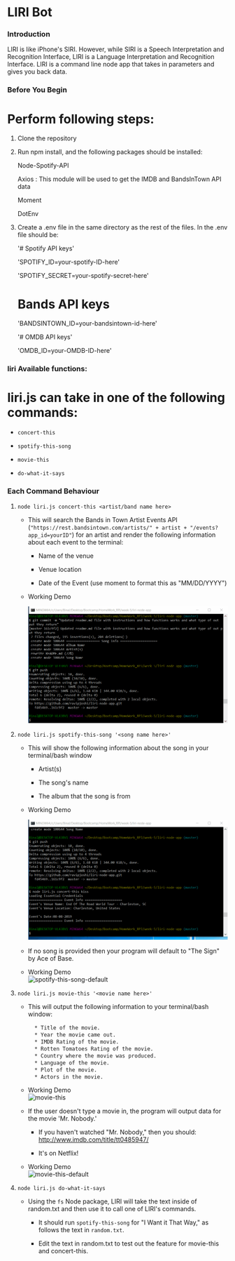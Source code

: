 # LIRI Bot

### Introduction


LIRI is like iPhone's SIRI. However, while SIRI is a Speech Interpretation and Recognition Interface, LIRI is a Language Interpretation and Recognition Interface. LIRI is a command line node app that takes in parameters and gives you back data.



### Before You Begin

# Perform following steps:

1.  Clone the repository

2.  Run npm install, and the following packages should be installed:

      Node-Spotify-API

      Axios : This module will be used to get the IMDB and BandsInTown API data

      Moment

      DotEnv

3.  Create a .env file in the same directory as the rest of the files. In the .env file should be:

      '# Spotify API keys'

      'SPOTIFY_ID=your-spotify-ID-here'

      'SPOTIFY_SECRET=your-spotify-secret-here'

      # Bands API keys

      'BANDSINTOWN_ID=your-bandsintown-id-here'

      '# OMDB API keys'

      'OMDB_ID=your-OMDB-ID-here'


### liri Available functions:

# liri.js can take in one of the following commands:

   * `concert-this`

   * `spotify-this-song`

   * `movie-this`

   * `do-what-it-says`

### Each Command Behaviour

1. `node liri.js concert-this <artist/band name here>`

   * This will search the Bands in Town Artist Events API (`"https://rest.bandsintown.com/artists/" + artist + "/events?app_id=yourID"`) for an artist and render the following information about each event to the terminal:

     * Name of the venue

     * Venue location

     * Date of the Event (use moment to format this as "MM/DD/YYYY")

   * Working Demo

     ![concert-this](assets/concert-this.gif)  

2. `node liri.js spotify-this-song '<song name here>'`

   * This will show the following information about the song in your terminal/bash window

     * Artist(s)

     * The song's name

     * The album that the song is from
   * Working Demo

     ![spotify-this-song](assets/spotify-this-song.gif)   

   * If no song is provided then your program will default to "The Sign" by Ace of Base.
  
   * Working Demo  
     ![spotify-this-song-default](asset/spotify-this-song-default.gif)

   
3. `node liri.js movie-this '<movie name here>'`

   * This will output the following information to your terminal/bash window:

     ```
       * Title of the movie.
       * Year the movie came out.
       * IMDB Rating of the movie.
       * Rotten Tomatoes Rating of the movie.
       * Country where the movie was produced.
       * Language of the movie.
       * Plot of the movie.
       * Actors in the movie.
     ```
   * Working Demo  
     ![movie-this](asset/movie-this.gif)

   * If the user doesn't type a movie in, the program will output data for the movie 'Mr. Nobody.'

     * If you haven't watched "Mr. Nobody," then you should: <http://www.imdb.com/title/tt0485947/>

     * It's on Netflix!

   * Working Demo  
     ![movie-this-default](asset/movie-this-default.gif)
   
   
4. `node liri.js do-what-it-says`

   * Using the `fs` Node package, LIRI will take the text inside of random.txt and then use it to call one of LIRI's commands.

     * It should run `spotify-this-song` for "I Want it That Way," as follows the text in `random.txt`.

     * Edit the text in random.txt to test out the feature for movie-this and concert-this.





